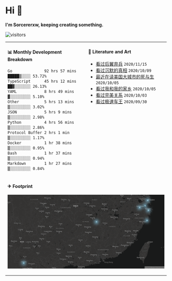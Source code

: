 # Hi 👋

**I'm Sorcererxw, keeping creating something.**

![visitors](https://visitor-badge.glitch.me/badge?page_id=sorcererxw.sorcererx)

<table width="800px">
<tr>
<td valign="top" width="50%">

#### 📊 Monthly Development Breakdown

<!--START_SECTION:waka-->
```text
Go              92 hrs 57 mins █████▒░░░░ 53.72%
TypeScript      45 hrs 12 mins ██▓░░░░░░░ 26.13%
YAML            8 hrs 49 mins  ▓░░░░░░░░░ 5.10%
Other           5 hrs 13 mins  ▒░░░░░░░░░ 3.02%
JSON            5 hrs 9 mins   ▒░░░░░░░░░ 2.98%
Python          4 hrs 56 mins  ▒░░░░░░░░░ 2.86%
Protocol Buffer 2 hrs 1 min    ▒░░░░░░░░░ 1.17%
Docker          1 hr 38 mins   ▒░░░░░░░░░ 0.95%
Bash            1 hr 37 mins   ▒░░░░░░░░░ 0.94%
Markdown        1 hr 27 mins   ▒░░░░░░░░░ 0.84%
```
<!--END_SECTION:waka-->

<td valign="top" width="50%">

#### 💃 Literature and Art

<!--START_SECTION:douban-->
* [看过后翼弃兵](http://movie.douban.com/subject/32579283/) <code>2020/11/15</code>
* [看过沉默的真相](http://movie.douban.com/subject/33447642/) <code>2020/10/09</code>
* [最近在读美国大城市的死与生](https://book.douban.com/subject/34907883/) <code>2020/10/05</code>
* [看过我和我的家乡](http://movie.douban.com/subject/35051512/) <code>2020/10/05</code>
* [看过完美关系](http://movie.douban.com/subject/30221758/) <code>2020/10/03</code>
* [看过极速车王](http://movie.douban.com/subject/6538866/) <code>2020/09/30</code>

<!--END_SECTION:douban-->

</td>
</tr>
<tr>
<td colspan="2">

#### ✈ Footprint

![footprint](./footprint.png)

</td>
</tr>
</table>


